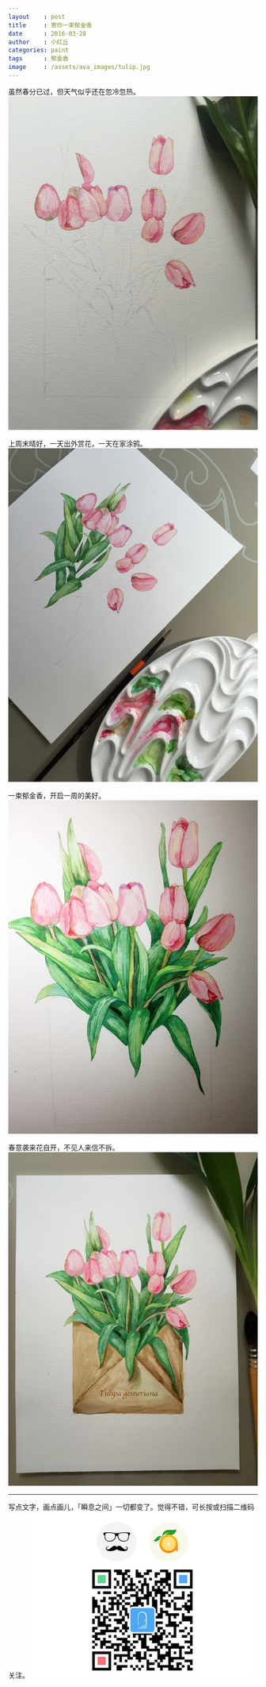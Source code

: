```yaml
---
layout    : post
title     : 寄你一束郁金香
date      : 2016-03-28
author    : 小红丘
categories: paint
tags      : 郁金香
image     : /assets/ava_images/tulip.jpg
---
```


虽然春分已过，但天气似乎还在忽冷忽热。
![](/assets/ava_images/tulip-01.jpg)

上周末晴好，一天出外赏花，一天在家涂鸦。
![](/assets/ava_images/tulip-02.jpg)

一束郁金香，开启一周的美好。
![](/assets/ava_images/tulip-03.jpg)

春意袭来花自开，不见人来信不拆。
![](/assets/ava_images/tulip-04.jpg)

---

写点文字，画点画儿，「瞬息之间」一切都变了。觉得不错，可长按或扫描二维码关注。
![](/assets/images/qrcode_wechat_avatar.jpg)
